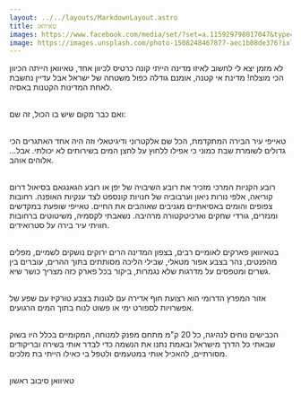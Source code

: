 ```yaml
---
layout: ../../layouts/MarkdownLayout.astro
title: טאיוואן
images: https://www.facebook.com/media/set/?set=a.115929798017047&type=3
image: https://images.unsplash.com/photo-1508248467877-aec1b08de376?ixlib=rb-4.0.3&ixid=MnwxMjA3fDB8MHxwaG90by1wYWdlfHx8fGVufDB8fHx8&auto=format&fit=crop&w=1074&q=80
---
```


לא מזמן יצא לי לחשוב לאיזו מדינה הייתי קונה כרטיס לכיוון אחד, טאיוואן הייתה הכיוון הכי מוצלח! מדינת אי קטנה, אומנם גודלה כפול משטחה של ישראל אבל עדיין נחשבת לאחת המדינות הקטנות באסיה.
<br/>
<br/>

ואם כבר מקום שיש בו הכול, זה שם:
<br/>
<br/>

טאייפי עיר הבירה המתקדמת, הכל שם אלקטרוני ודיגיטאלי וזה היה אחד האתגרים הכי גדולים לשומרת שבת כמוני כי אפילו ללחוץ על לחצן המים בשירותים לא יכולתי. אבל... אלוהים אוהב.
<br/>
<br/>

רובע הקניות המרכי מזכיר את רובע השיבויה של יפן או רובע הגאנגאם בסיאול דרום קוריאה, אלפי נורות ניאון וערבוביה של חנויות קונספט לצד ענקיות האופנה. רחובות צפופים והומים באסיאתיים מגניבים שאוהבים את החיים. טאייפי שופעת במקדשים ומנזרים, גורדי שחקים וארכיטקטורה מרהיבה. נשאבתי לקסמיה, משיטוטים ברחובות חוויתי עיר בירה על סטרואידים.
<br/>
<br/>

בטאיוואן פארקים לאומיים רבים, בצפון המדינה הרים ירוקים נושקים לשמיים, מפלים מהפנטים, נהר בצבע אפור מטאלי, שבילי הליכה מסותתים בתוך ההרים, עוברים בין גשרים ומטפסים על מדרגות שלא נגמרות, ביקור בכל פארק כזה מצריך כושר שיא.
<br/>
<br/>

אזור המפרץ הדרומי הוא רצועת חוף אדירה עם לגונות בצבע טורקיז עם שפע של אפשרויות לספורט ימי או פשוט לנוח בתוך המים הרגועים.
<br/>
<br/>

הכבישים נוחים לנהיגה, כל 20 ק"מ מתחם מפנק למנוחה, המקומיים בכלל היו בשוק שבאתי כל הדרך מישראל ובאמת נתנו את הנשמה כדי לבדר אותי בשירה ובריקודים מסורתיים, להאכיל אותי במטעמים ולטפל בי כאילו הייתי בת מלכים.
<br/>
<br/>

טאיוואן סיבוב ראשון
